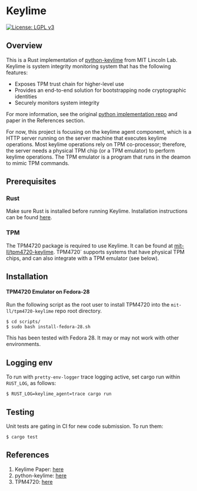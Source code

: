 # Keylime

[![License: LGPL v3](https://img.shields.io/badge/License-LGPL%20v3-blue.svg)](https://www.gnu.org/licenses/lgpl-3.0)

## Overview

This is a Rust implementation of
[python-keylime](https://github.com/mit-ll/python-keylime) from MIT Lincoln
Lab.  Keylime is system integrity monitoring system that has the following
features:

* Exposes TPM trust chain for higher-level use
* Provides an end-to-end solution for bootstrapping node cryptographic
  identities
* Securely monitors system integrity

For more information, see the original [python implementation repo](https://github.com/mit-ll/python-keylime)
and paper in the References section.

For now, this project is focusing on the keylime agent component, which is a
HTTP server running on the server machine that executes keylime operations.
Most keylime operations rely on TPM co-processor; therefore, the server needs
a physical TPM chip (or a TPM emulator) to perform keylime operations.  The
TPM emulator is a program that runs in the deamon to mimic TPM commands.

## Prerequisites

### Rust

Make sure Rust is installed before running Keylime. Installation
instructions can be found [here](https://www.rust-lang.org/en-US/install.html).

### TPM
The TPM4720 package is required to use Keylime.  It can be found at
[mit-ll/tpm4720-keylime](https://github.com/mit-ll/tpm4720-keylime). TPM4720`
supports systems that have physical TPM chips, and can also integrate with
a TPM emulator (see below).

## Installation

#### TPM4720 Emulator on Fedora-28

Run the following script as the root user to install TPM4720 into the
`mit-ll/tpm4720-keylime` repo root directory.

```
$ cd scripts/
$ sudo bash install-fedora-28.sh
```

This has been tested with Fedora 28. It may or may not work with
other environments.

## Logging env

To run with `pretty-env-logger` trace logging active, set cargo run
within `RUST_LOG`, as follows:

    $ RUST_LOG=keylime_agent=trace cargo run

## Testing

Unit tests are gating in CI for new code submission.  To run them:

```
$ cargo test
```

## References
1. Keylime Paper: [here](https://github.com/mit-ll/python-keylime/blob/master/doc/tci-acm.pdf)
2. python-keylime: [here](https://github.com/mit-ll/python-keylime)
3. TPM4720: [here](https://github.com/mit-ll/tpm4720-keylime)
